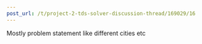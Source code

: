 ```yaml
---
post_url: /t/project-2-tds-solver-discussion-thread/169029/16
---
```

Mostly problem statement like different cities etc